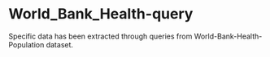 # World_Bank_Health-query
Specific data has been extracted through queries from World-Bank-Health-Population dataset. 
